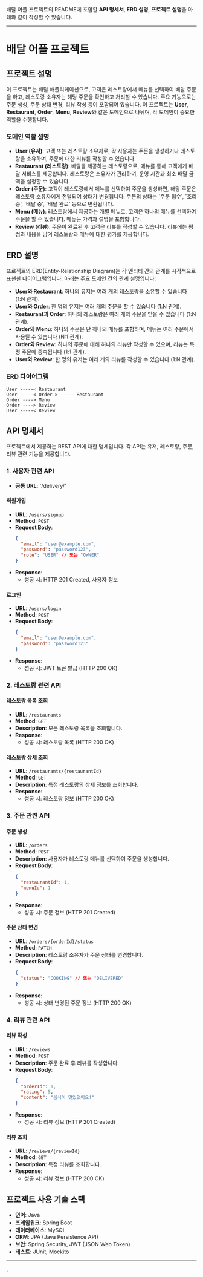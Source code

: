 배달 어플 프로젝트의 README에 포함할 **API 명세서**, **ERD 설명**, **프로젝트 설명**을 아래와 같이 작성할 수 있습니다.

---

# 배달 어플 프로젝트

## 프로젝트 설명

이 프로젝트는 배달 애플리케이션으로, 고객은 레스토랑에서 메뉴를 선택하여 배달 주문을 하고, 레스토랑 소유자는 해당 주문을 확인하고 처리할 수 있습니다. 주요 기능으로는 주문 생성, 주문 상태 변경, 리뷰 작성 등이 포함되어 있습니다. 이 프로젝트는 **User**, **Restaurant**, **Order**, **Menu**, **Review**와 같은 도메인으로 나뉘며, 각 도메인이 중요한 역할을 수행합니다.

### 도메인 역할 설명
- **User (유저)**: 고객 또는 레스토랑 소유자로, 각 사용자는 주문을 생성하거나 레스토랑을 소유하며, 주문에 대한 리뷰를 작성할 수 있습니다.
- **Restaurant (레스토랑)**: 배달을 제공하는 레스토랑으로, 메뉴를 통해 고객에게 배달 서비스를 제공합니다. 레스토랑은 소유자가 관리하며, 운영 시간과 최소 배달 금액을 설정할 수 있습니다.
- **Order (주문)**: 고객이 레스토랑에서 메뉴를 선택하여 주문을 생성하면, 해당 주문은 레스토랑 소유자에게 전달되어 상태가 변경됩니다. 주문의 상태는 '주문 접수', '조리 중', '배달 중', '배달 완료' 등으로 변환됩니다.
- **Menu (메뉴)**: 레스토랑에서 제공하는 개별 메뉴로, 고객은 하나의 메뉴를 선택하여 주문을 할 수 있습니다. 메뉴는 가격과 설명을 포함합니다.
- **Review (리뷰)**: 주문이 완료된 후 고객은 리뷰를 작성할 수 있습니다. 리뷰에는 평점과 내용을 남겨 레스토랑과 메뉴에 대한 평가를 제공합니다.

## ERD 설명

프로젝트의 ERD(Entity-Relationship Diagram)는 각 엔티티 간의 관계를 시각적으로 표현한 다이어그램입니다. 아래는 주요 도메인 간의 관계 설명입니다:

- **User와 Restaurant**: 하나의 유저는 여러 개의 레스토랑을 소유할 수 있습니다 (1:N 관계).
- **User와 Order**: 한 명의 유저는 여러 개의 주문을 할 수 있습니다 (1:N 관계).
- **Restaurant과 Order**: 하나의 레스토랑은 여러 개의 주문을 받을 수 있습니다 (1:N 관계).
- **Order와 Menu**: 하나의 주문은 단 하나의 메뉴를 포함하며, 메뉴는 여러 주문에서 사용될 수 있습니다 (N:1 관계).
- **Order와 Review**: 하나의 주문에 대해 하나의 리뷰만 작성할 수 있으며, 리뷰는 특정 주문에 종속됩니다 (1:1 관계).
- **User와 Review**: 한 명의 유저는 여러 개의 리뷰를 작성할 수 있습니다 (1:N 관계).

### ERD 다이어그램
```plaintext
User -----< Restaurant
User -----< Order >------ Restaurant
Order ----> Menu
Order ----> Review
User -----< Review
```

## API 명세서

프로젝트에서 제공하는 REST API에 대한 명세입니다. 각 API는 유저, 레스토랑, 주문, 리뷰 관련 기능을 제공합니다.

### 1. 사용자 관련 API

- **공통 URL**: '/delivery/'

#### 회원가입
- **URL**: `/users/signup`
- **Method**: `POST`
- **Request Body**:
  ```json
  {
    "email": "user@example.com",
    "password": "password123",
    "role": "USER" // 또는 "OWNER"
  }
  ```
- **Response**:
  - 성공 시: HTTP 201 Created, 사용자 정보

#### 로그인
- **URL**: `/users/login`
- **Method**: `POST`
- **Request Body**:
  ```json
  {
    "email": "user@example.com",
    "password": "password123"
  }
  ```
- **Response**:
  - 성공 시: JWT 토큰 발급 (HTTP 200 OK)

### 2. 레스토랑 관련 API

#### 레스토랑 목록 조회
- **URL**: `/restaurants`
- **Method**: `GET`
- **Description**: 모든 레스토랑 목록을 조회합니다.
- **Response**:
  - 성공 시: 레스토랑 목록 (HTTP 200 OK)

#### 레스토랑 상세 조회
- **URL**: `/restaurants/{restaurantId}`
- **Method**: `GET`
- **Description**: 특정 레스토랑의 상세 정보를 조회합니다.
- **Response**:
  - 성공 시: 레스토랑 정보 (HTTP 200 OK)

### 3. 주문 관련 API

#### 주문 생성
- **URL**: `/orders`
- **Method**: `POST`
- **Description**: 사용자가 레스토랑 메뉴를 선택하여 주문을 생성합니다.
- **Request Body**:
  ```json
  {
    "restaurantId": 1,
    "menuId": 1
  }
  ```
- **Response**:
  - 성공 시: 주문 정보 (HTTP 201 Created)

#### 주문 상태 변경
- **URL**: `/orders/{orderId}/status`
- **Method**: `PATCH`
- **Description**: 레스토랑 소유자가 주문 상태를 변경합니다.
- **Request Body**:
  ```json
  {
    "status": "COOKING" // 또는 "DELIVERED"
  }
  ```
- **Response**:
  - 성공 시: 상태 변경된 주문 정보 (HTTP 200 OK)

### 4. 리뷰 관련 API

#### 리뷰 작성
- **URL**: `/reviews`
- **Method**: `POST`
- **Description**: 주문 완료 후 리뷰를 작성합니다.
- **Request Body**:
  ```json
  {
    "orderId": 1,
    "rating": 5,
    "content": "음식이 맛있었어요!"
  }
  ```
- **Response**:
  - 성공 시: 리뷰 정보 (HTTP 201 Created)

#### 리뷰 조회
- **URL**: `/reviews/{reviewId}`
- **Method**: `GET`
- **Description**: 특정 리뷰를 조회합니다.
- **Response**:
  - 성공 시: 리뷰 정보 (HTTP 200 OK)

## 프로젝트 사용 기술 스택

- **언어**: Java
- **프레임워크**: Spring Boot
- **데이터베이스**: MySQL
- **ORM**: JPA (Java Persistence API)
- **보안**: Spring Security, JWT (JSON Web Token)
- **테스트**: JUnit, Mockito

---
.
